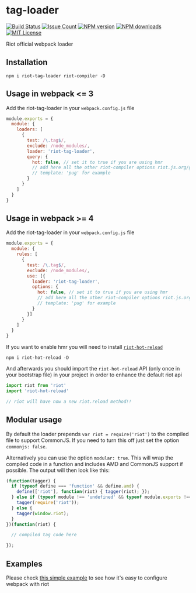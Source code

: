 # tag-loader

[![Build Status][travis-image]][travis-url]
[![Issue Count][codeclimate-image]][codeclimate-url]
[![NPM version][npm-version-image]][npm-url]
[![NPM downloads][npm-downloads-image]][npm-url]
[![MIT License][license-image]][license-url]

Riot official webpack loader

## Installation

```shell
npm i riot-tag-loader riot-compiler -D
```

## Usage in webpack <= 3

Add the riot-tag-loader in your `webpack.config.js` file
```js
module.exports = {
  module: {
    loaders: [
      {
        test: /\.tag$/,
        exclude: /node_modules/,
        loader: 'riot-tag-loader',
        query: {
          hot: false, // set it to true if you are using hmr
          // add here all the other riot-compiler options riot.js.org/guide/compiler/
          // template: 'pug' for example
        }
      }
    ]
  }
}
```

## Usage in webpack >= 4

Add the riot-tag-loader in your `webpack.config.js` file
```js
module.exports = {
  module: {
    rules: [
      {
        test: /\.tag$/,
        exclude: /node_modules/,
        use: [{
          loader: 'riot-tag-loader',
          options: {
            hot: false, // set it to true if you are using hmr
            // add here all the other riot-compiler options riot.js.org/guide/compiler/
            // template: 'pug' for example
          }
        }]
      }
    ]
  }
}
```

If you want to enable hmr you will need to install [`riot-hot-reload`](https://www.npmjs.com/package/riot-hot-reload)

```shell
npm i riot-hot-reload -D
```

And afterwards you should import the `riot-hot-reload` API (only once in your bootstrap file) in your project in order to enhance the default riot api

```js
import riot from 'riot'
import 'riot-hot-reload'

// riot will have now a new riot.reload method!!
```

## Modular usage

By default the loader prepends `var riot = require('riot')` to the compiled file to support CommonJS. If you need to turn this off just set the option `commonjs: false`.

Alternatively you can use the option `modular: true`. This will wrap the compiled code in a function and includes AMD and CommonJS support if possible. The output will then look like this:

```js
(function(tagger) {
  if (typeof define === 'function' && define.amd) {
    define(['riot'], function(riot) { tagger(riot); });
  } else if (typeof module !== 'undefined' && typeof module.exports !== 'undefined') {
    tagger(require('riot'));
  } else {
    tagger(window.riot);
  }
})(function(riot) {

  // compiled tag code here

});
```

## Examples

Please check [this simple example](https://github.com/riot/examples/tree/gh-pages/webpack) to see how it's easy to configure webpack with riot

[travis-image]:  https://img.shields.io/travis/riot/tag-loader.svg?style=flat-square
[travis-url]:    https://travis-ci.org/riot/tag-loader
[license-image]: https://img.shields.io/badge/license-MIT-000000.svg?style=flat-square
[license-url]:   LICENSE.txt
[npm-version-image]:   https://img.shields.io/npm/v/riot-tag-loader.svg?style=flat-square
[npm-downloads-image]: https://img.shields.io/npm/dm/riot-tag-loader.svg?style=flat-square
[npm-url]:             https://npmjs.org/package/riot-tag-loader
[codeclimate-image]: https://codeclimate.com/github/riot/tag-loader/badges/issue_count.svg
[codeclimate-url]:   https://codeclimate.com/github/riot/tag-loader
